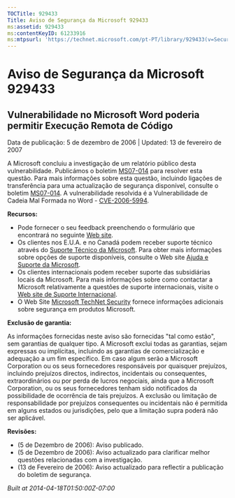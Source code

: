 ```yaml
---
TOCTitle: 929433
Title: Aviso de Segurança da Microsoft 929433
ms:assetid: 929433
ms:contentKeyID: 61233916
ms:mtpsurl: 'https://technet.microsoft.com/pt-PT/library/929433(v=Security.10)'
---
```




Aviso de Segurança da Microsoft 929433
======================================

Vulnerabilidade no Microsoft Word poderia permitir Execução Remota de Código
----------------------------------------------------------------------------

Data de publicação: 5 de dezembro de 2006 | Updated: 13 de fevereiro de 2007

A Microsoft concluiu a investigação de um relatório público desta vulnerabilidade. Publicámos o boletim [MS07-014](http://technet.microsoft.com/security/bulletin/ms07-014) para resolver esta questão. Para mais informações sobre esta questão, incluindo ligações de transferência para uma actualização de segurança disponível, consulte o boletim [MS07-014](http://technet.microsoft.com/security/bulletin/ms07-014). A vulnerabilidade resolvida é a Vulnerabilidade de Cadeia Mal Formada no Word - [CVE-2006-5994](http://www.cve.mitre.org/cgi-bin/cvename.cgi?name=cve-2006-5994).

**Recursos:**

-   Pode fornecer o seu feedback preenchendo o formulário que encontrará no seguinte [Web site](https://support.microsoft.com/common/survey.aspx?scid=sw;en;1257&amp;showpage=1&amp;ws=technet&amp;sd=tech).
-   Os clientes nos E.U.A. e no Canadá podem receber suporte técnico através do [Suporte Técnico da Microsoft](http://go.microsoft.com/fwlink/?linkid=21131). Para obter mais informações sobre opções de suporte disponíveis, consulte o Web site [Ajuda e Suporte da Microsoft](http://support.microsoft.com/).
-   Os clientes internacionais podem receber suporte das subsidiárias locais da Microsoft. Para mais informações sobre como contactar a Microsoft relativamente a questões de suporte internacionais, visite o [Web site de Suporte Internacional](http://go.microsoft.com/fwlink/?linkid=21155).
-   O Web Site [Microsoft TechNet Security](http://go.microsoft.com/fwlink/?linkid=21132) fornece informações adicionais sobre segurança em produtos Microsoft.

**Exclusão de garantia:**

As informações fornecidas neste aviso são fornecidas "tal como estão", sem garantias de qualquer tipo. A Microsoft exclui todas as garantias, sejam expressas ou implícitas, incluindo as garantias de comercialização e adequação a um fim específico. Em caso algum serão a Microsoft Corporation ou os seus fornecedores responsáveis por quaisquer prejuízos, incluindo prejuízos directos, indirectos, incidentais ou consequentes, extraordinários ou por perda de lucros negociais, ainda que a Microsoft Corporation, ou os seus fornecedores tenham sido notificados da possibilidade de ocorrência de tais prejuízos. A exclusão ou limitação de responsabilidade por prejuízos consequentes ou incidentais não é permitida em alguns estados ou jurisdições, pelo que a limitação supra poderá não ser aplicável.

**Revisões:**

-   (5 de Dezembro de 2006): Aviso publicado.
-   (5 de Dezembro de 2006): Aviso actualizado para clarificar melhor questões relacionadas com a investigação.
-   (13 de Fevereiro de 2006): Aviso actualizado para reflectir a publicação do boletim de segurança.

*Built at 2014-04-18T01:50:00Z-07:00*
